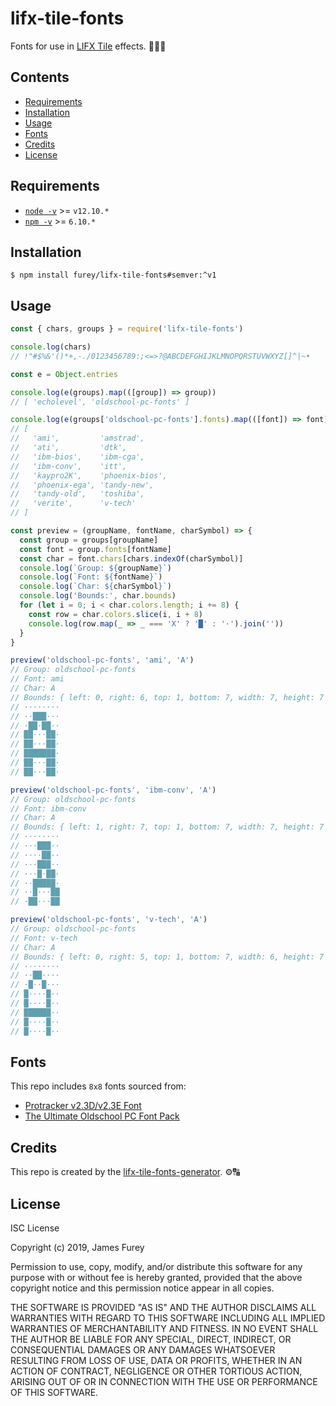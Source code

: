 # lifx-tile-fonts

Fonts for use in [LIFX Tile](https://www.lifx.com/collections/creative-tiles) effects. 👨‍🔬🔠

## Contents

- [Requirements](#requirements)
- [Installation](#installation)
- [Usage](#usage)
- [Fonts](#fonts)
- [Credits](#credits)
- [License](#license)

## Requirements

- [`node -v`](https://nodejs.org/en/download/current/) >= `v12.10.*`
- [`npm -v`](https://www.npmjs.com/get-npm) >= `6.10.*`

## Installation

```console
$ npm install furey/lifx-tile-fonts#semver:^v1
```

## Usage

```JavaScript
const { chars, groups } = require('lifx-tile-fonts')

console.log(chars)
// !"#$%&'()*+,-./0123456789:;<=>?@ABCDEFGHIJKLMNOPQRSTUVWXYZ[]^|~•

const e = Object.entries

console.log(e(groups).map(([group]) => group))
// [ 'echolevel', 'oldschool-pc-fonts' ]

console.log(e(groups['oldschool-pc-fonts'].fonts).map(([font]) => font))
// [
//   'ami',         'amstrad',
//   'ati',         'dtk',
//   'ibm-bios',    'ibm-cga',
//   'ibm-conv',    'itt',
//   'kaypro2K',    'phoenix-bios',
//   'phoenix-ega', 'tandy-new',
//   'tandy-old',   'toshiba',
//   'verite',      'v-tech'
// ]

const preview = (groupName, fontName, charSymbol) => {
  const group = groups[groupName]
  const font = group.fonts[fontName]
  const char = font.chars[chars.indexOf(charSymbol)]
  console.log(`Group: ${groupName}`)
  console.log(`Font: ${fontName}`)
  console.log(`Char: ${charSymbol}`)
  console.log('Bounds:', char.bounds)
  for (let i = 0; i < char.colors.length; i += 8) {
    const row = char.colors.slice(i, i + 8)
    console.log(row.map(_ => _ === 'X' ? '█' : '·').join(''))
  }
}

preview('oldschool-pc-fonts', 'ami', 'A')
// Group: oldschool-pc-fonts
// Font: ami
// Char: A
// Bounds: { left: 0, right: 6, top: 1, bottom: 7, width: 7, height: 7 }
// ········
// ··███···
// ·██·██··
// ██···██·
// ██···██·
// ███████·
// ██···██·
// ██···██·

preview('oldschool-pc-fonts', 'ibm-conv', 'A')
// Group: oldschool-pc-fonts
// Font: ibm-conv
// Char: A
// Bounds: { left: 1, right: 7, top: 1, bottom: 7, width: 7, height: 7 }
// ········
// ···███··
// ····██··
// ···███··
// ···█·██·
// ··█████·
// ··█···██
// ·██···██

preview('oldschool-pc-fonts', 'v-tech', 'A')
// Group: oldschool-pc-fonts
// Font: v-tech
// Char: A
// Bounds: { left: 0, right: 5, top: 1, bottom: 7, width: 6, height: 7 }
// ········
// ··██····
// ·█··█···
// █····█··
// █····█··
// ██████··
// █····█··
// █····█··
```

## Fonts

This repo includes `8x8` fonts sourced from:

- [Protracker v2.3D/v2.3E Font](https://github.com/echolevel/protracker-font)
- [The Ultimate Oldschool PC Font Pack](https://int10h.org/oldschool-pc-fonts/)

## Credits

This repo is created by the [lifx-tile-fonts-generator](https://github.com/furey/lifx-tile-effects-framework). ⚙️🔠

## License

ISC License

Copyright (c) 2019, James Furey

Permission to use, copy, modify, and/or distribute this software for any
purpose with or without fee is hereby granted, provided that the above
copyright notice and this permission notice appear in all copies.

THE SOFTWARE IS PROVIDED "AS IS" AND THE AUTHOR DISCLAIMS ALL WARRANTIES
WITH REGARD TO THIS SOFTWARE INCLUDING ALL IMPLIED WARRANTIES OF
MERCHANTABILITY AND FITNESS. IN NO EVENT SHALL THE AUTHOR BE LIABLE FOR
ANY SPECIAL, DIRECT, INDIRECT, OR CONSEQUENTIAL DAMAGES OR ANY DAMAGES
WHATSOEVER RESULTING FROM LOSS OF USE, DATA OR PROFITS, WHETHER IN AN
ACTION OF CONTRACT, NEGLIGENCE OR OTHER TORTIOUS ACTION, ARISING OUT OF
OR IN CONNECTION WITH THE USE OR PERFORMANCE OF THIS SOFTWARE.
